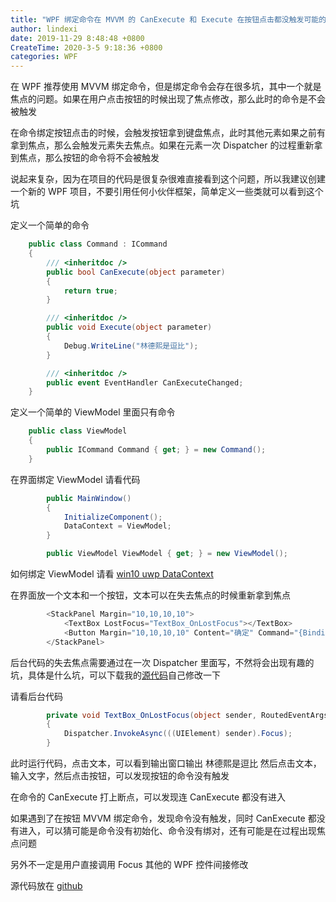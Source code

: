 ```yaml
---
title: "WPF 绑定命令在 MVVM 的 CanExecute 和 Execute 在按钮点击都没触发可能的原因"
author: lindexi
date: 2019-11-29 8:48:48 +0800
CreateTime: 2020-3-5 9:18:36 +0800
categories: WPF
---
```


在 WPF 推荐使用 MVVM 绑定命令，但是绑定命令会存在很多坑，其中一个就是焦点的问题。如果在用户点击按钮的时候出现了焦点修改，那么此时的命令是不会被触发

<!--more-->


<!-- csdn -->

在命令绑定按钮点击的时候，会触发按钮拿到键盘焦点，此时其他元素如果之前有拿到焦点，那么会触发元素失去焦点。如果在元素一次 Dispatcher 的过程重新拿到焦点，那么按钮的命令将不会被触发

说起来复杂，因为在项目的代码是很复杂很难直接看到这个问题，所以我建议创建一个新的 WPF 项目，不要引用任何小伙伴框架，简单定义一些类就可以看到这个坑

定义一个简单的命令

```csharp
    public class Command : ICommand
    {
        /// <inheritdoc />
        public bool CanExecute(object parameter)
        {
            return true;
        }

        /// <inheritdoc />
        public void Execute(object parameter)
        {
            Debug.WriteLine("林德熙是逗比");
        }

        /// <inheritdoc />
        public event EventHandler CanExecuteChanged;
    }
```

定义一个简单的 ViewModel 里面只有命令

```csharp
    public class ViewModel
    {
        public ICommand Command { get; } = new Command();
    }
```

在界面绑定 ViewModel 请看代码

```csharp
        public MainWindow()
        {
            InitializeComponent();
            DataContext = ViewModel;
        }

        public ViewModel ViewModel { get; } = new ViewModel();
```

如何绑定 ViewModel 请看 [win10 uwp DataContext](https://blog.lindexi.com/post/win10-uwp-DataContext.html )

在界面放一个文本和一个按钮，文本可以在失去焦点的时候重新拿到焦点

```csharp
        <StackPanel Margin="10,10,10,10">
            <TextBox LostFocus="TextBox_OnLostFocus"></TextBox>
            <Button Margin="10,10,10,10" Content="确定" Command="{Binding Command}"></Button>
        </StackPanel>
```

后台代码的失去焦点需要通过在一次 Dispatcher 里面写，不然将会出现有趣的坑，具体是什么坑，可以下载我的[源代码](https://github.com/lindexi/lindexi_gd/blob/d8200f16691754cc61c75ecfcc7d426228a7bc55/NewhawhebichaJalciceerulebaiwair/NewhawhebichaJalciceerulebaiwair/MainWindow.xaml.cs)自己修改一下

请看后台代码

```csharp
        private void TextBox_OnLostFocus(object sender, RoutedEventArgs e)
        {
            Dispatcher.InvokeAsync(((UIElement) sender).Focus);
        }
```

此时运行代码，点击文本，可以看到输出窗口输出 林德熙是逗比 然后点击文本，输入文字，然后点击按钮，可以发现按钮的命令没有触发

在命令的 CanExecute 打上断点，可以发现连 CanExecute 都没有进入

如果遇到了在按钮 MVVM 绑定命令，发现命令没有触发，同时 CanExecute 都没有进入，可以猜可能是命令没有初始化、命令没有绑对，还有可能是在过程出现焦点问题

另外不一定是用户直接调用 Focus 其他的 WPF 控件间接修改

源代码放在 [github](https://github.com/lindexi/lindexi_gd/tree/d8200f16691754cc61c75ecfcc7d426228a7bc55/NewhawhebichaJalciceerulebaiwair )

